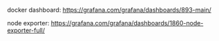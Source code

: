 docker dashboard:
https://grafana.com/grafana/dashboards/893-main/

node exporter:
https://grafana.com/grafana/dashboards/1860-node-exporter-full/
